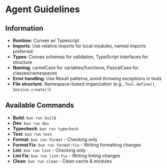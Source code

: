# Agent Guidelines

## Information

- **Runtime**: Convex w/ Typescript
- **Imports**: Use relative imports for local modules, named imports preferred
- **Types**: Convex schemas for validation, TypeScript interfaces for structure
- **Naming**: camelCase for variables/functions, PascalCase for classes/namespaces
- **Error handling**: Use Result patterns, avoid throwing exceptions in tools
- **File structure**: Namespace-based organization (e.g., `Tool.define()`, `Session.create()`)

## Available Commands

- **Build**: `bun run build`
- **Dev**: `bun run dev`
- **Typecheck**: `bun run typecheck`
- **Test**: `bun run test`
- **Format**: `bun run format` - Checking only
- **Format Fix**: `bun run format:fix` - Writing formatting changes
- **Lint**: `bun run lint` - Checking only
- **Lint Fix**: `bun run lint:fix` - Writing linting changes
- **Clean**: `bun run clean` - Clean cache & modules
